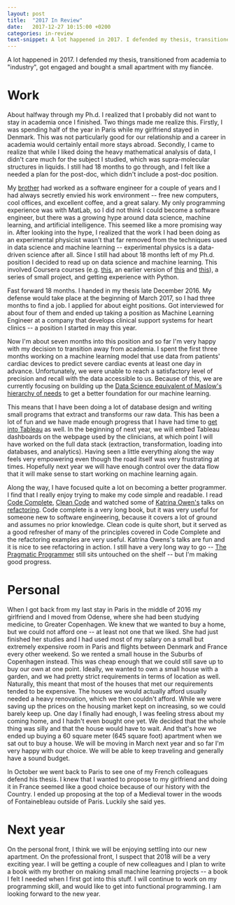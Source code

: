 ```yaml
---
layout: post
title:  "2017 In Review"
date:   2017-12-27 10:15:00 +0200
categories: in-review
text-snippet: A lot happened in 2017. I defended my thesis, transitioned from academia to "industry", got engaged and bought a small apartment with my fiancée.
---
```

A lot happened in 2017. I defended my thesis, transitioned from academia to "industry", got engaged and bought a small apartment with my fiancée. 

# Work
About halfway through my Ph.d. I realized that I probably did not want to stay in academia once I finished. Two things made me realize this. Firstly, I was spending half of the year in Paris while my girlfriend stayed in Denmark. This was not particularly good for our relationship and a career in academia would certainly entail more stays abroad. Secondly, I came to realize that while I liked doing the heavy mathematical analysis of data, I didn't care much for the subject I studied, which was supra-molecular structures in liquids. I still had 18 months to go through, and I felt like a needed a plan for the post-doc, which didn't include a post-doc position.

My [brother](https://twitter.com/mads_hartmann) had worked as a software engineer for a couple of years and I had always secretly envied his work environment --  free new computers, cool offices, and excellent coffee, and a great salary. My only programming experience was with  MatLab, so I did not think I could become a software engineer, but there was a growing hype around data science, machine learning, and artificial intelligence. This seemed like a more promising way in. After looking into the hype, I realized that the work I had been doing as an experimental physicist wasn't that far removed from the techniques used in data science and machine learning -- experimental physics is a data-driven science after all. Since I still had about 18 months left of my Ph.d. position I decided to read up on data science and machine learning. This involved Coursera courses (e.g. [this](https://www.coursera.org/learn/machine-learning), an earlier version of [this](https://www.coursera.org/specializations/recommender-systems) and [this](https://www.coursera.org/learn/reproducible-research)), a series of small project, and getting experience with Python.

Fast forward 18 months. I handed in my thesis late December 2016. My defense would take place at the beginning of March 2017, so I had three months to find a job. I applied for about eight positions. Got interviewed for about four of them and ended up taking a position as Machine Learning Engineer at a company that develops clinical support systems for heart clinics -- a position I started in may this year.

Now I'm about seven months into this position and so far I'm very happy with my decision to transition away from academia. I spent the first three months working on a machine learning model that use data from patients' cardiac devices to predict severe cardiac events at least one day in advance. Unfortunately, we were unable to reach a satisfactory level of precision and recall with the data accessible to us. Because of this, we are currently focusing on building up the [Data Science equivalent of Maslow's hierarchy of needs](https://hackernoon.com/the-ai-hierarchy-of-needs-18f111fcc007) to get a better foundation for our machine learning.

This means that I have been doing a lot of database design and writing small programs that extract and transforms our raw data. This has been a lot of fun and we have made enough progress that I have had time to [get into Tableau](http://mikkelhartmann.dk/getting-into/2017/12/09/getting-into-tableau.html) as well. In the beginning of next year, we will embed Tableau dashboards on the webpage used by the clinicians, at which point I will have worked on the full data stack (extraction, transformation, loading into databases, and analytics). Having seen a little everything along the way feels very empowering even though the road itself was very frustrating at times. Hopefully next year we will have enough control over the data flow that it will make sense to start working on machine learning again.

Along the way, I have focused quite a lot on becoming a better programmer. I find that I really enjoy trying to make my code simple and readable. I read [Code Complete](https://www.goodreads.com/book/show/4845.Code_Complete?from_search=true), [Clean Code](https://www.goodreads.com/book/show/3735293-clean-code?from_search=true) and watched some of [Katrina Owen's](http://www.kytrinyx.com/) talks on [refactoring](http://www.kytrinyx.com/talks/therapeutic-refactoring/). Code complete is a very long book, but it was very useful for someone new to software engineering, because it covers a lot of ground and assumes no prior knowledge. Clean code is quite short, but it served as a good refresher of many of the principles covered in Code Complete and the refactoring examples are very useful. Katrina Owens's talks are fun and it is nice to see refactoring in action. I still have a very long way to go -- [The Pragmatic Programmer](https://www.goodreads.com/book/show/4099.The_Pragmatic_Programmer?from_search=true) still sits untouched on the shelf -- but I'm making good progress.

# Personal
When I got back from my last stay in Paris in the middle of 2016 my girlfriend and I moved from Odense, where she had been studying medicine, to Greater Copenhagen. We knew that we wanted to buy a home, but we could not afford one -- at least not one that we liked. She had just finished her studies and I had used most of my salary on a small but extremely expensive room in Paris and flights between Denmark and France every other weekend. So we rented a small house in the Suburbs of Copenhagen instead. This was cheap enough that we could still save up to buy our own at one point. Ideally, we wanted to own a small house with a garden, and we had pretty strict requirements in terms of location as well. Naturally, this meant that most of the houses that met our requirements tended to be expensive. The houses we would actually afford usually needed a heavy renovation, which we then couldn't afford. While we were saving up the prices on the housing market kept on increasing, so we could barely keep up. One day I finally had enough, I was feeling stress about my coming home, and I hadn't even bought one yet. We decided that the whole thing was silly and that the house would have to wait. And that's how we ended up buying a 60 square meter (645 square foot) apartment when we sat out to buy a house. We will be moving in March next year and so far I'm very happy with our choice. We will be able to keep traveling and generally have a sound budget.

In October we went back to Paris to see one of my French colleagues defend his thesis. I knew that I wanted to propose to my girlfriend and doing it in France seemed like a good choice because of our history with the Country. I ended up proposing at the top of a Medieval tower in the woods of Fontainebleau outside of Paris. Luckily she said yes.

# Next year
On the personal front, I think we will be enjoying settling into our new apartment. On the professional front, I suspect that 2018 will be a very exciting year. I will be getting a couple of new colleagues and I plan to write a book with my brother on making small machine learning projects --  a book I felt I needed when I first got into this stuff. I will continue to work on my programming skill, and would like to get into functional programming. I am looking forward to the new year.